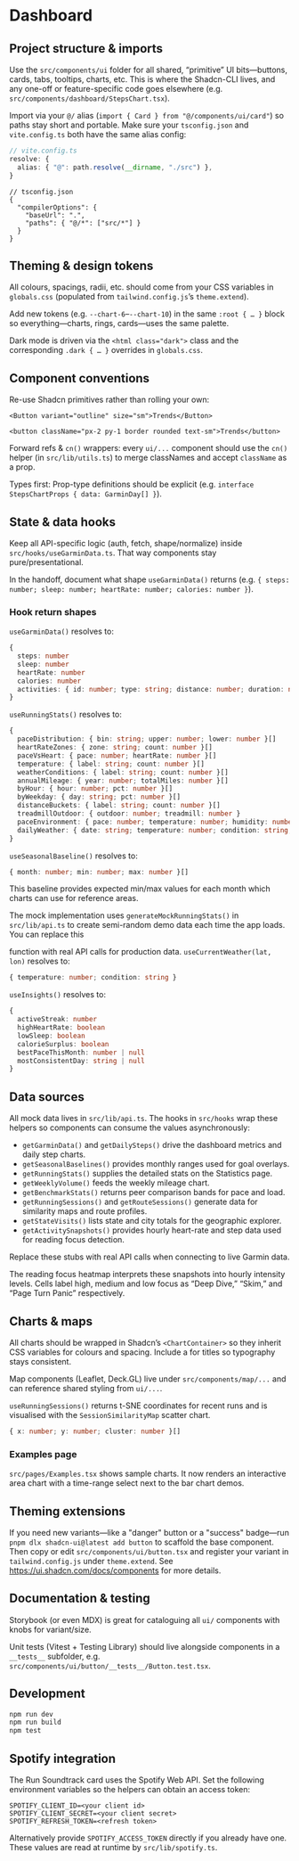 # Dashboard

## Project structure & imports
Use the `src/components/ui` folder for all shared, “primitive” UI bits—buttons, cards, tabs, tooltips, charts, etc. This is where the Shadcn-CLI lives, and any one-off or feature-specific code goes elsewhere (e.g. `src/components/dashboard/StepsChart.tsx`).

Import via your `@/` alias (`import { Card } from "@/components/ui/card"`) so paths stay short and portable.
Make sure your `tsconfig.json` and `vite.config.ts` both have the same alias config:

```ts
// vite.config.ts
resolve: {
  alias: { "@": path.resolve(__dirname, "./src") },
}
```
```jsonc
// tsconfig.json
{
  "compilerOptions": {
    "baseUrl": ".",
    "paths": { "@/*": ["src/*"] }
  }
}
```

## Theming & design tokens
All colours, spacings, radii, etc. should come from your CSS variables in `globals.css` (populated from `tailwind.config.js`’s `theme.extend`).

Add new tokens (e.g. `--chart-6`–`--chart-10`) in the same `:root { … }` block so everything—charts, rings, cards—uses the same palette.

Dark mode is driven via the `<html class="dark">` class and the corresponding `.dark { … }` overrides in `globals.css`.

## Component conventions
Re-use Shadcn primitives rather than rolling your own:

```tsx
<Button variant="outline" size="sm">Trends</Button>
```

```tsx
<button className="px-2 py-1 border rounded text-sm">Trends</button>
```

Forward refs & `cn()` wrappers: every `ui/...` component should use the `cn()` helper (in `src/lib/utils.ts`) to merge classNames and accept `className` as a prop.

Types first: Prop-type definitions should be explicit (e.g. `interface StepsChartProps { data: GarminDay[] }`).

## State & data hooks
Keep all API-specific logic (auth, fetch, shape/normalize) inside `src/hooks/useGarminData.ts`. That way components stay pure/presentational.

In the handoff, document what shape `useGarminData()` returns (e.g. `{ steps: number; sleep: number; heartRate: number; calories: number }`).

### Hook return shapes

`useGarminData()` resolves to:

```ts
{
  steps: number
  sleep: number
  heartRate: number
  calories: number
  activities: { id: number; type: string; distance: number; duration: number; date: string }[]
}
```

`useRunningStats()` resolves to:

```ts
{
  paceDistribution: { bin: string; upper: number; lower: number }[]
  heartRateZones: { zone: string; count: number }[]
  paceVsHeart: { pace: number; heartRate: number }[]
  temperature: { label: string; count: number }[]
  weatherConditions: { label: string; count: number }[]
  annualMileage: { year: number; totalMiles: number }[]
  byHour: { hour: number; pct: number }[]
  byWeekday: { day: string; pct: number }[]
  distanceBuckets: { label: string; count: number }[]
  treadmillOutdoor: { outdoor: number; treadmill: number }
  paceEnvironment: { pace: number; temperature: number; humidity: number; wind: number; elevation: number }[]
  dailyWeather: { date: string; temperature: number; condition: string; humidity: number; wind: number }[]
}
```

`useSeasonalBaseline()` resolves to:

```ts
{ month: number; min: number; max: number }[]
```


This baseline provides expected min/max values for each month which charts can
use for reference areas.

The mock implementation uses `generateMockRunningStats()` in `src/lib/api.ts` to
create semi-random demo data each time the app loads. You can replace this

function with real API calls for production data.
`useCurrentWeather(lat, lon)` resolves to:
```ts
{ temperature: number; condition: string }
```


`useInsights()` resolves to:

```ts
{
  activeStreak: number
  highHeartRate: boolean
  lowSleep: boolean
  calorieSurplus: boolean
  bestPaceThisMonth: number | null
  mostConsistentDay: string | null
}
```

## Data sources
All mock data lives in `src/lib/api.ts`. The hooks in `src/hooks` wrap these
helpers so components can consume the values asynchronously:

- `getGarminData()` and `getDailySteps()` drive the dashboard metrics and daily
  step charts.
- `getSeasonalBaselines()` provides monthly ranges used for goal overlays.
- `getRunningStats()` supplies the detailed stats on the Statistics page.
- `getWeeklyVolume()` feeds the weekly mileage chart.
- `getBenchmarkStats()` returns peer comparison bands for pace and load.
- `getRunningSessions()` and `getRouteSessions()` generate data for similarity
  maps and route profiles.
- `getStateVisits()` lists state and city totals for the geographic explorer.
- `getActivitySnapshots()` provides hourly heart-rate and step data used for
  reading focus detection.

Replace these stubs with real API calls when connecting to live Garmin data.

The reading focus heatmap interprets these snapshots into hourly intensity
levels. Cells label high, medium and low focus as “Deep Dive,” “Skim,” and
“Page Turn Panic” respectively.

## Charts & maps
All charts should be wrapped in Shadcn’s `<ChartContainer>` so they inherit CSS variables for colours and spacing. Include a <ChartHeader> for titles so typography stays consistent.

Map components (Leaflet, Deck.GL) live under `src/components/map/...` and can reference shared styling from `ui/...`.

`useRunningSessions()` returns t-SNE coordinates for recent runs and is visualised with the `SessionSimilarityMap` scatter chart.

```ts
{ x: number; y: number; cluster: number }[]
```

### Examples page
`src/pages/Examples.tsx` shows sample charts. It now renders an interactive area chart with a time-range select next to the bar chart demos.

## Theming extensions
If you need new variants—like a "danger" button or a "success" badge—run `pnpm dlx shadcn-ui@latest add button` to scaffold the base component. Then copy or edit `src/components/ui/button.tsx` and register your variant in `tailwind.config.js` under `theme.extend`. See <https://ui.shadcn.com/docs/components> for more details.

## Documentation & testing
Storybook (or even MDX) is great for cataloguing all `ui/` components with knobs for variant/size.

Unit tests (Vitest + Testing Library) should live alongside components in a `__tests__` subfolder, e.g. `src/components/ui/button/__tests__/Button.test.tsx`.


## Development

```bash
npm run dev
npm run build
npm test
```

## Spotify integration
The Run Soundtrack card uses the Spotify Web API. Set the following environment variables so the helpers can obtain an access token:

```
SPOTIFY_CLIENT_ID=<your client id>
SPOTIFY_CLIENT_SECRET=<your client secret>
SPOTIFY_REFRESH_TOKEN=<refresh token>
```

Alternatively provide `SPOTIFY_ACCESS_TOKEN` directly if you already have one. These values are read at runtime by `src/lib/spotify.ts`.
